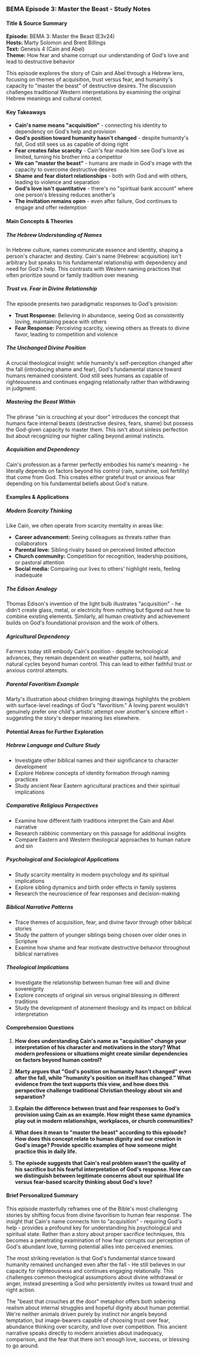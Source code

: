 ### BEMA Episode 3: Master the Beast - Study Notes

#### Title & Source Summary

**Episode:** BEMA 3: Master the Beast (E3v24)  
**Hosts:** Marty Solomon and Brent Billings  
**Text:** Genesis 4 (Cain and Abel)  
**Theme:** How fear and shame corrupt our understanding of God's love and lead to destructive behavior

This episode explores the story of Cain and Abel through a Hebrew lens, focusing on themes of acquisition, trust versus fear, and humanity's capacity to "master the beast" of destructive desires. The discussion challenges traditional Western interpretations by examining the original Hebrew meanings and cultural context.

#### Key Takeaways

- **Cain's name means "acquisition"** - connecting his identity to dependency on God's help and provision
- **God's position toward humanity hasn't changed** - despite humanity's fall, God still sees us as capable of doing right
- **Fear creates false scarcity** - Cain's fear made him see God's love as limited, turning his brother into a competitor
- **We can "master the beast"** - humans are made in God's image with the capacity to overcome destructive desires
- **Shame and fear distort relationships** - both with God and with others, leading to violence and separation
- **God's love isn't quantitative** - there's no "spiritual bank account" where one person's blessing reduces another's
- **The invitation remains open** - even after failure, God continues to engage and offer redemption

#### Main Concepts & Theories

##### **The Hebrew Understanding of Names**

In Hebrew culture, names communicate essence and identity, shaping a person's character and destiny. Cain's name (Hebrew: acquisition) isn't arbitrary but speaks to his fundamental relationship with dependency and need for God's help. This contrasts with Western naming practices that often prioritize sound or family tradition over meaning.

##### **Trust vs. Fear in Divine Relationship**

The episode presents two paradigmatic responses to God's provision:

- **Trust Response:** Believing in abundance, seeing God as consistently loving, maintaining peace with others
- **Fear Response:** Perceiving scarcity, viewing others as threats to divine favor, leading to competition and violence

##### **The Unchanged Divine Position**

A crucial theological insight: while humanity's self-perception changed after the fall (introducing shame and fear), God's fundamental stance toward humans remained consistent. God still sees humans as capable of righteousness and continues engaging relationally rather than withdrawing in judgment.

##### **Mastering the Beast Within**

The phrase "sin is crouching at your door" introduces the concept that humans face internal beasts (destructive desires, fears, shame) but possess the God-given capacity to master them. This isn't about sinless perfection but about recognizing our higher calling beyond animal instincts.

##### **Acquisition and Dependency**

Cain's profession as a farmer perfectly embodies his name's meaning - he literally depends on factors beyond his control (rain, sunshine, soil fertility) that come from God. This creates either grateful trust or anxious fear depending on his fundamental beliefs about God's nature.

#### Examples & Applications

##### **Modern Scarcity Thinking**

Like Cain, we often operate from scarcity mentality in areas like:

- **Career advancement:** Seeing colleagues as threats rather than collaborators
- **Parental love:** Sibling rivalry based on perceived limited affection
- **Church community:** Competition for recognition, leadership positions, or pastoral attention
- **Social media:** Comparing our lives to others' highlight reels, feeling inadequate

##### **The Edison Analogy**

Thomas Edison's invention of the light bulb illustrates "acquisition" - he didn't create glass, metal, or electricity from nothing but figured out how to combine existing elements. Similarly, all human creativity and achievement builds on God's foundational provision and the work of others.

##### **Agricultural Dependency**

Farmers today still embody Cain's position - despite technological advances, they remain dependent on weather patterns, soil health, and natural cycles beyond human control. This can lead to either faithful trust or anxious control attempts.

##### **Parental Favoritism Example**

Marty's illustration about children bringing drawings highlights the problem with surface-level readings of God's "favoritism." A loving parent wouldn't genuinely prefer one child's artistic attempt over another's sincere effort - suggesting the story's deeper meaning lies elsewhere.

#### Potential Areas for Further Exploration

##### **Hebrew Language and Culture Study**

- Investigate other biblical names and their significance to character development
- Explore Hebrew concepts of identity formation through naming practices
- Study ancient Near Eastern agricultural practices and their spiritual implications

##### **Comparative Religious Perspectives**

- Examine how different faith traditions interpret the Cain and Abel narrative
- Research rabbinic commentary on this passage for additional insights
- Compare Eastern and Western theological approaches to human nature and sin

##### **Psychological and Sociological Applications**

- Study scarcity mentality in modern psychology and its spiritual implications
- Explore sibling dynamics and birth order effects in family systems
- Research the neuroscience of fear responses and decision-making

##### **Biblical Narrative Patterns**

- Trace themes of acquisition, fear, and divine favor through other biblical stories
- Study the pattern of younger siblings being chosen over older ones in Scripture
- Examine how shame and fear motivate destructive behavior throughout biblical narratives

##### **Theological Implications**

- Investigate the relationship between human free will and divine sovereignty
- Explore concepts of original sin versus original blessing in different traditions
- Study the development of atonement theology and its impact on biblical interpretation

#### Comprehension Questions

1. **How does understanding Cain's name as "acquisition" change your interpretation of his character and motivations in the story? What modern professions or situations might create similar dependencies on factors beyond human control?**

2. **Marty argues that "God's position on humanity hasn't changed" even after the fall, while "humanity's position on itself has changed." What evidence from the text supports this view, and how does this perspective challenge traditional Christian theology about sin and separation?**

3. **Explain the difference between trust and fear responses to God's provision using Cain as an example. How might these same dynamics play out in modern relationships, workplaces, or church communities?**

4. **What does it mean to "master the beast" according to this episode? How does this concept relate to human dignity and our creation in God's image? Provide specific examples of how someone might practice this in daily life.**

5. **The episode suggests that Cain's real problem wasn't the quality of his sacrifice but his fearful interpretation of God's response. How can we distinguish between legitimate concerns about our spiritual life versus fear-based scarcity thinking about God's love?**

#### Brief Personalized Summary

This episode masterfully reframes one of the Bible's most challenging stories by shifting focus from divine favoritism to human fear response. The insight that Cain's name connects him to "acquisition" - requiring God's help - provides a profound key for understanding his psychological and spiritual state. Rather than a story about proper sacrifice techniques, this becomes a penetrating examination of how fear corrupts our perception of God's abundant love, turning potential allies into perceived enemies.

The most striking revelation is that God's fundamental stance toward humanity remained unchanged even after the fall - He still believes in our capacity for righteousness and continues engaging relationally. This challenges common theological assumptions about divine withdrawal or anger, instead presenting a God who persistently invites us toward trust and right action.

The "beast that crouches at the door" metaphor offers both sobering realism about internal struggles and hopeful dignity about human potential. We're neither animals driven purely by instinct nor angels beyond temptation, but image-bearers capable of choosing trust over fear, abundance thinking over scarcity, and love over competition. This ancient narrative speaks directly to modern anxieties about inadequacy, comparison, and the fear that there isn't enough love, success, or blessing to go around.
